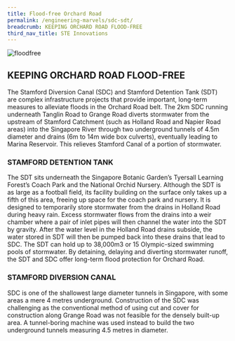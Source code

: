 ```yaml
---
title: Flood-free Orchard Road
permalink: /engineering-marvels/sdc-sdt/
breadcrumb: KEEPING ORCHARD ROAD FLOOD-FREE
third_nav_title: STE Innovations
---
```





![floodfree](/images/floodfree.jpg)

## KEEPING ORCHARD ROAD FLOOD-FREE

The Stamford Diversion Canal (SDC) and Stamford Detention Tank (SDT) are complex infrastructure projects that provide important, long-term measures to alleviate floods in the Orchard Road belt. 
The 2km SDC running underneath Tanglin Road to Grange Road diverts stormwater from the upstream of Stamford Catchment (such as Holland Road and Napier Road areas) into the Singapore River through two underground tunnels of 4.5m diameter and drains (6m to 14m wide box culverts), eventually leading to Marina Reservoir. This relieves Stamford Canal of a portion of stormwater.

### STAMFORD DETENTION TANK
The SDT sits underneath the Singapore Botanic Garden’s Tyersall Learning Forest’s Coach Park and the National Orchid Nursery. Although the SDT is as large as a football field, its facility building on the surface only takes up a fifth of this area, freeing up space for the coach park and nursery. It is designed to temporarily store stormwater from the drains in Holland Road during heavy rain. Excess stormwater flows from the drains into a weir chamber where a pair of inlet pipes will then channel the water into the SDT by gravity. After the water level in the Holland Road drains subside, the water stored in SDT will then be pumped back into these drains that lead to SDC. 
The SDT can hold up to 38,000m3 or 15 Olympic-sized swimming pools of stormwater. By detaining, delaying and diverting stormwater runoff, the SDT and SDC offer long-term flood protection for Orchard Road.

### STAMFORD DIVERSION CANAL
SDC is one of the shallowest large diameter tunnels in Singapore, with some areas a mere 4 metres underground. Construction of the SDC was challenging as the conventional method of using cut and cover for construction along Grange Road was not feasible for the densely built-up area. A tunnel-boring machine was used instead to build the two underground tunnels measuring 4.5 metres in diameter.
